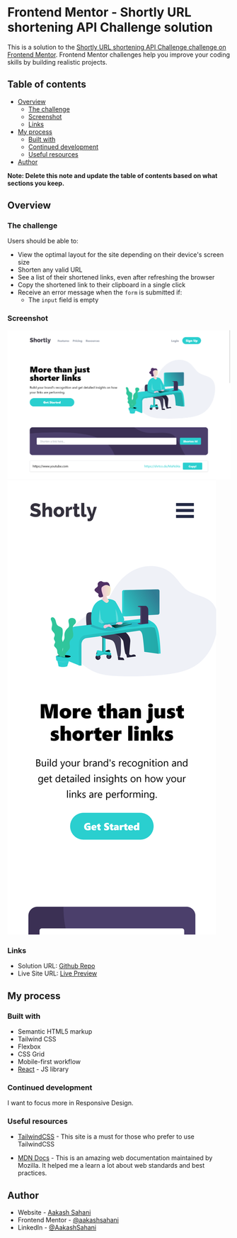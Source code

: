 # Frontend Mentor - Shortly URL shortening API Challenge solution

This is a solution to the [Shortly URL shortening API Challenge challenge on Frontend Mentor](https://www.frontendmentor.io/challenges/url-shortening-api-landing-page-2ce3ob-G). Frontend Mentor challenges help you improve your coding skills by building realistic projects.

## Table of contents

- [Overview](#overview)
  - [The challenge](#the-challenge)
  - [Screenshot](#screenshot)
  - [Links](#links)
- [My process](#my-process)
  - [Built with](#built-with)
  - [Continued development](#continued-development)
  - [Useful resources](#useful-resources)
- [Author](#author)

**Note: Delete this note and update the table of contents based on what sections you keep.**

## Overview

### The challenge

Users should be able to:

- View the optimal layout for the site depending on their device's screen size
- Shorten any valid URL
- See a list of their shortened links, even after refreshing the browser
- Copy the shortened link to their clipboard in a single click
- Receive an error message when the `form` is submitted if:
  - The `input` field is empty

### Screenshot

![Desktop ScreenShot](./screenshots/Desktop_Screenshot.png)
![Mobile ScreenShot](./screenshots/Mobile_Screenshot.png)

### Links

- Solution URL: [Github Repo](https://github.com/AakashSahani/urlshortener)
- Live Site URL: [Live Preview](https://urlshortener-sandy.vercel.app/)

## My process

### Built with

- Semantic HTML5 markup
- Tailwind CSS
- Flexbox
- CSS Grid
- Mobile-first workflow
- [React](https://reactjs.org/) - JS library

### Continued development

I want to focus more in Responsive Design.

### Useful resources

- [TailwindCSS](https://tailwindcss.com/) - This site is a must for those who prefer to use TailwindCSS

- [MDN Docs](https://developer.mozilla.org/en-US/) - This is an amazing web documentation maintained
  by Mozilla. It helped me a learn a lot about web standards and best practices.

## Author

- Website - [Aakash Sahani](https://www.aakashsahani.com)
- Frontend Mentor - [@aakashsahani](https://www.frontendmentor.io/profile/aakashsahani)
- LinkedIn - [@AakashSahani](https://www.linkedin.com/in/aakash-sahani)
